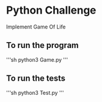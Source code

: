 # Python Challenge
Implement Game Of Life
## To run the program
'''sh
python3 Game.py
'''
## To run the tests
'''sh
python3 Test.py
'''